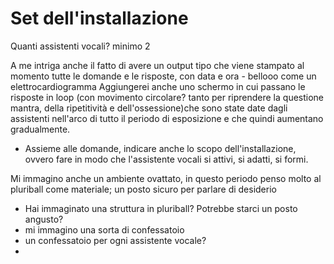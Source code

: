 # Set dell'installazione

 Quanti assistenti vocali? minimo 2

 A me intriga anche il fatto di avere un output tipo che viene stampato al momento tutte le domande e le risposte, con data e ora - bellooo come un elettrocardiogramma
 Aggiungerei anche uno schermo in cui passano le risposte in loop (con movimento circolare? tanto per riprendere la questione mantra, della ripetitività e dell'ossessione)che sono state date dagli assistenti nell'arco di tutto il periodo di esposizione e che quindi aumentano gradualmente.
 * Assieme alle domande, indicare anche lo scopo dell'installazione, ovvero fare in modo che l'assistente vocali si attivi, si adatti, si formi.

 Mi immagino anche un ambiente ovattato, in questo periodo penso molto al pluriball come materiale; un posto sicuro per parlare di desiderio
 * Hai immaginato una struttura in pluriball? Potrebbe starci un posto angusto?
 * mi immagino una sorta di confessatoio
 * un confessatoio per ogni assistente vocale?
 * 

 